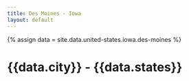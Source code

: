 ```yaml
---
title: Des Moines - Iowa
layout: default
---
```


{% assign data = site.data.united-states.iowa.des-moines %}
# {{data.city}} - {{data.states}}
